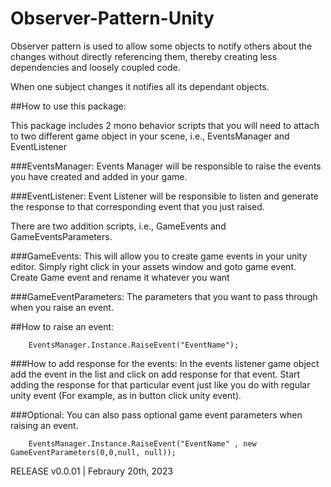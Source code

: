 # Observer-Pattern-Unity

Observer pattern is used to allow some objects to notify others about the changes without directly referencing them, thereby creating less dependencies and loosely coupled code.

When one subject changes it notifies all its dependant objects.

##How to use this package:

This package includes 2 mono behavior scripts that you will need to attach to two different game object in your scene, i.e., EventsManager and EventListener

###EventsManager:
Events Manager will be responsible to raise the events you have created and added in your game.

###EventListener:
Event Listener will be responsible to listen and generate the response to that corresponding event that you just raised.

There are two addition scripts, i.e., GameEvents and GameEventsParameters.

###GameEvents:
This will allow you to create game events in your unity editor.
Simply right click in your assets window and goto game event. Create Game event and rename it whatever you want

###GameEventParameters:
The parameters that you want to pass through when you raise an event.


##How to raise an event:
```
    EventsManager.Instance.RaiseEvent("EventName");
```


###How to add response for the events:
In the events listener game object add the event in the list and click on add response for that event.
Start adding the response for that particular event just like you do with regular unity event (For example, as in button click unity event).

###Optional:
You can also pass optional game event parameters when raising an event.
```
    EventsManager.Instance.RaiseEvent("EventName" , new GameEventParameters(0,0,null, null));
```

RELEASE
v0.0.01 | Febraury 20th, 2023